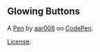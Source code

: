 Glowing Buttons
---------------


A [Pen](https://codepen.io/aar008/pen/abVgqYz) by [aar008](https://codepen.io/aar008) on [CodePen](https://codepen.io).

[License](https://codepen.io/license/pen/abVgqYz).